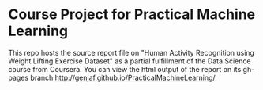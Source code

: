 # Course Project for Practical Machine Learning

This repo hosts the source report file on "Human Activity Recognition using Weight Lifting Exercise Dataset" as a partial fulfillment of the Data Science course from Coursera.
You can view the html output of the report on its gh-pages branch
http://genjaf.github.io/PracticalMachineLearning/